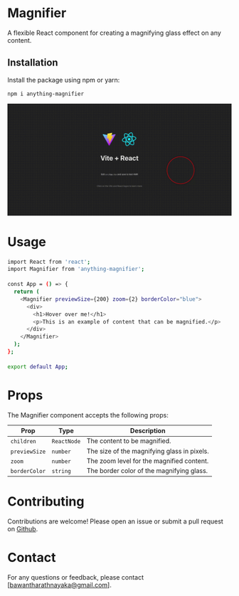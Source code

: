 # Magnifier

A flexible React component for creating a magnifying glass effect on any content.

## Installation

Install the package using npm or yarn:

```bash
npm i anything-magnifier
```
![](https://github.com/Bawanthathilan/anything-zoomer/blob/master/assets/gif.gif)

# Usage
```bash
import React from 'react';
import Magnifier from 'anything-magnifier';

const App = () => {
  return (
    <Magnifier previewSize={200} zoom={2} borderColor="blue">
      <div>
        <h1>Hover over me!</h1>
        <p>This is an example of content that can be magnified.</p>
      </div>
    </Magnifier>
  );
};

export default App;

```

# Props
The Magnifier component accepts the following props:

| Prop          | Type       | Description                                         |
|---------------|------------|-----------------------------------------------------|
| `children`    | `ReactNode`| The content to be magnified.                        |
| `previewSize` | `number`   | The size of the magnifying glass in pixels.         |
| `zoom`        | `number`   | The zoom level for the magnified content.           |
| `borderColor` | `string`   | The border color of the magnifying glass.           |


# Contributing

Contributions are welcome! Please open an issue or submit a pull request on [Github](https://github.com/Bawanthathilan/anything-zoomer).

# Contact
For any questions or feedback, please contact [bawantharathnayaka@gmail.com].